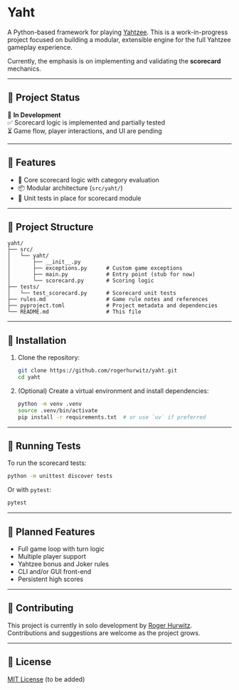 # Yaht

A Python-based framework for playing [Yahtzee](https://en.wikipedia.org/wiki/Yahtzee). This is a work-in-progress project focused on building a modular, extensible engine for the full Yahtzee gameplay experience.

Currently, the emphasis is on implementing and validating the **scorecard** mechanics.

---

## 🚧 Project Status

🔧 **In Development**  
✅ Scorecard logic is implemented and partially tested  
⏳ Game flow, player interactions, and UI are pending

---

## 🧩 Features

- 🧠 Core scorecard logic with category evaluation
- 📦 Modular architecture (`src/yaht/`)
- 🧪 Unit tests in place for scorecard module

---

## 📁 Project Structure

```
yaht/
├── src/
│   └── yaht/
│       ├── __init__.py
│       ├── exceptions.py      # Custom game exceptions
│       ├── main.py            # Entry point (stub for now)
│       └── scorecard.py       # Scoring logic
├── tests/
│   └── test_scorecard.py      # Scorecard unit tests
├── rules.md                   # Game rule notes and references
├── pyproject.toml             # Project metadata and dependencies
└── README.md                  # This file
```

---

## 🔧 Installation

1. Clone the repository:

   ```bash
   git clone https://github.com/rogerhurwitz/yaht.git
   cd yaht
   ```

2. (Optional) Create a virtual environment and install dependencies:

   ```bash
   python -m venv .venv
   source .venv/bin/activate
   pip install -r requirements.txt  # or use `uv` if preferred
   ```

---

## 🚀 Running Tests

To run the scorecard tests:

```bash
python -m unittest discover tests
```

Or with `pytest`:

```bash
pytest
```

---

## 📜 Planned Features

- Full game loop with turn logic
- Multiple player support
- Yahtzee bonus and Joker rules
- CLI and/or GUI front-end
- Persistent high scores

---

## 🤝 Contributing

This project is currently in solo development by [Roger Hurwitz](https://github.com/rogerhurwitz). Contributions and suggestions are welcome as the project grows.

---

## 📄 License

[MIT License](LICENSE) (to be added)
